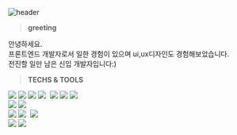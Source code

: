 ![header](https://capsule-render.vercel.app/api?type=waving&color=auto&height=300&section=header&text=capsule%20render&fontSize=90)

<!-- 
[![Typing SVG](https://readme-typing-svg.demolab.com?font=Fira+Code&weight=100&size=18&duration=2000&pause=500&color=999999&center=%EA%B1%B0%EC%A7%93&vCenter=%EA%B1%B0%EC%A7%93&repeat=%EC%A7%84%EC%8B%A4&width=435&lines=%EC%95%88%EB%85%95%ED%95%98%EC%84%B8%EC%9A%94%2C+%ED%94%84%EB%A1%A0%ED%8A%B8%EC%97%94%EB%93%9C+%EA%B0%9C%EB%B0%9C%EC%9E%90+%EC%9D%B4%EC%8A%B9%EC%97%B0%EC%9E%85%EB%8B%88%EB%8B%A4.)](https://git.io/typing-svg) -->

> **greeting**

안녕하세요.<br>
프론트엔드 개발자로서 일한 경험이 있으며 ui,ux디자인도 경험해보았습니다.<br/>
전진할 일만 남은 신입 개발자입니다:) 

> **TECHS & TOOLS**

  <img src="https://img.shields.io/badge/-HTML5-E34F26?style=for-the-badge&logo=HTML5&logoColor=white">&nbsp;<img src="https://img.shields.io/badge/-CSS3-1572B6?style=for-the-badge&logo=CSS3&logoColor=white">&nbsp;<img src="https://img.shields.io/badge/-jQuery-0769AD?style=for-the-badge&logo=jQuery&logoColor=white">&nbsp;<img src="https://img.shields.io/badge/-JavaScript-F7DF1E?style=for-the-badge&logo=JavaScript&logoColor=white">&nbsp;
  <img src="https://img.shields.io/badge/-react-61DAFB?style=for-the-badge&logo=react&logoColor=white">&nbsp;<img src="https://img.shields.io/badge/-Redux-764ABC?style=for-the-badge&logo=sass&logoColor=white">
  <img src="https://img.shields.io/badge/-sass-CC6699?style=for-the-badge&logo=sass&logoColor=white">
  <br>
  <img src="https://img.shields.io/badge/-Node.js-339933?style=for-the-badge&logo=Node.js&logoColor=white">&nbsp;<img src="https://img.shields.io/badge/-Axios-5A29E4?style=for-the-badge&logo=axios&logoColor=white">
  <br>
  <img src="https://img.shields.io/badge/-Git-F05032?style=for-the-badge&logo=git&logoColor=white">&nbsp;<img src="https://img.shields.io/badge/-GitHub-181717?style=for-the-badge&logo=github&logoColor=white">&nbsp;
  <img src="https://img.shields.io/badge/-Visual Studio Code-007ACC?style=for-the-badge&logo=Visual Studio Code&logoColor=white">
  <br>
  <img src="https://img.shields.io/badge/-Figma-F24E1E?style=for-the-badge&logo=figma&logoColor=white">&nbsp;<img src="https://img.shields.io/badge/-Adobe XD-FF61F6?style=for-the-badge&logo=Adobe XD&logoColor=white">
















